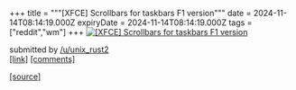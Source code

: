 +++
title = """[XFCE] Scrollbars for taskbars F1 version"""
date = 2024-11-14T08:14:19.000Z
expiryDate = 2024-11-14T08:14:19.000Z
tags = ["reddit","wm"]
+++
[![[XFCE] Scrollbars for taskbars F1 version](https://external-preview.redd.it/NmxmeTBuZ3FzdDBlMczYqMa72i25jYGGusFEIsNQgzdHJ8Hln13nu8yWTHNs.png?width=640&crop=smart&auto=webp&s=5582ecca6a122dbd5870ba9272dabfb518b698d1 "[XFCE] Scrollbars for taskbars F1 version")](https://www.reddit.com/r/unixporn/comments/1gr05qd/xfce_scrollbars_for_taskbars_f1_version/)

submitted by [/u/unix\_rust2](https://www.reddit.com/user/unix_rust2)  
[\[link\]](https://v.redd.it/dqovf3rost0e1) [\[comments\]](https://www.reddit.com/r/unixporn/comments/1gr05qd/xfce_scrollbars_for_taskbars_f1_version/)

[[source]](https://www.reddit.com/r/unixporn/comments/1gr05qd/xfce_scrollbars_for_taskbars_f1_version/)
